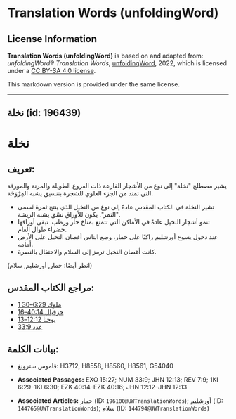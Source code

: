 # Translation Words (unfoldingWord)

## License Information

**Translation Words (unfoldingWord)** is based on and adapted from: _unfoldingWord® Translation Words_, [unfoldingWord](https://unfoldingword.org/utw), 2022, which is licensed under a [CC BY-SA 4.0 license](https://creativecommons.org/licenses/by-sa/4.0/legalcode.en).

This markdown version is provided under the same license.



--------------------------------

## نخلة (id: 196439)

نخلة
====

تعريف:
------

يشير مصطلح "نخلة" إلى نوع من الأشجار الفارعة ذات الفروع الطويلة والمرنة والمورقة التي تمتد من الجزء العلوي للشجرة بتنسيق يشبه المِرْوَحَة.

* تشير النخلة في الكتاب المقدس عادةً إلى نوع من النخيل الذي ينتج ثمرة تُسمى "التمر". يكون للأوراق نسْق يشبه الريشة.
* تنمو أشجار النخيل عادةً في الأماكن التي تتمتع بمناخ حار ورطب. تبقى أوراقها خضراء طوال العام.
* عند دخول يسوع أورشليم راكبًا على حمار، وضع الناس أغصان النخيل على الأرض أمامه.
* كانت أغصان النخيل ترمز إلى السلام والاحتفال بالنصرة.

(انظر أيضًا: حمار, أورشليم, سلام)

مراجع الكتاب المقدس:
--------------------

* [1 ملوك 6:29–30](https://ref.ly/1Kgs6:29-1Kgs6:30)
* [حزقيال 40:14–16](https://ref.ly/Ezek40:14-Ezek40:16)
* [يوحنا 12:12–13](https://ref.ly/John12:12-John12:13)
* [عدد 33:9](https://ref.ly/Num33:9)

بيانات الكلمة:
--------------

* قاموس سترونغ: H3712, H8558, H8560, H8561, G54040

* **Associated Passages:** EXO 15:27; NUM 33:9; JHN 12:13; REV 7:9; 1KI 6:29–1KI 6:30; EZK 40:14–EZK 40:16; JHN 12:12–JHN 12:13
* **Associated Articles:** حمار (ID: `196100@UWTranslationWords`); أورشليم (ID: `144765@UWTranslationWords`); سلام (ID: `144794@UWTranslationWords`)

